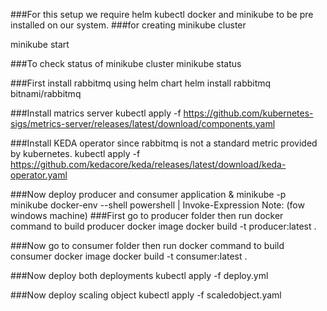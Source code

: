 ###For this setup we require helm kubectl docker and minikube to be pre installed on our system.
###for creating minikube cluster

minikube start

###To check status of minikube cluster
minikube status

###First install rabbitmq using helm chart
helm install rabbitmq bitnami/rabbitmq

###Install matrics server
kubectl apply -f https://github.com/kubernetes-sigs/metrics-server/releases/latest/download/components.yaml

###Install KEDA operator since rabbitmq is not a standard metric provided by kubernetes.
kubectl apply -f https://github.com/kedacore/keda/releases/latest/download/keda-operator.yaml

###Now deploy producer and consumer application
& minikube -p minikube docker-env --shell powershell | Invoke-Expression 
Note: (fow windows machine)
###First go to producer folder then run docker command to build producer docker image
docker build -t producer:latest .

###Now go to consumer folder then run docker command to build consumer docker image
docker build -t consumer:latest .

###Now deploy both deployments
kubectl apply -f deploy.yml

###Now deploy scaling object
kubectl apply -f scaledobject.yaml

